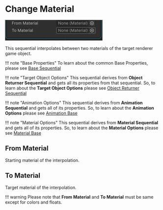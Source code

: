 # Change Material

![Change Material](../../img/sequential_changematerial.jpg)

This sequential interpolates between two materials of the target renderer game object.

!!! note "Base Properties"
    To learn about the common Base Properties, please see [Base Sequential](../sequential_base.md)

!!! note "Target Object Options"
    This sequential derives from __Object Returner Sequential__ and gets all its properties from that sequential. So, to learn about the __Target Object Options__ please see [Object Returner Sequential](../sequentialobjectreturner/index.md)

!!! note "Animation Options"
    This sequential derives from __Animation Sequential__ and gets all of its properties. So, to learn about the __Animation Options__ please see [Animation Base](../animationsequentials/index.md)

!!! note "Material Options"
    This sequential derives from __Material Sequential__ and gets all of its properties. So, to learn about the __Material Options__ please see [Material Base](index.md)


## From Material

Starting material of the interpolation.

## To Material

Target material of the interpolation.

!!! warning
    Please note that __From Material__ and __To Material__ must be same except for colors and floats.
